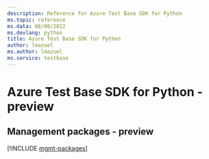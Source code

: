 ```yaml
---
description: Reference for Azure Test Base SDK for Python
ms.topic: reference
ms.data: 08/08/2022
ms.devlang: python
title: Azure Test Base SDK for Python
author: lmazuel
ms.author: lmazuel
ms.service: testbase
---
```

# Azure Test Base SDK for Python - preview

## Management packages - preview
[!INCLUDE [mgmt-packages](test-base-mgmt-index.md)]